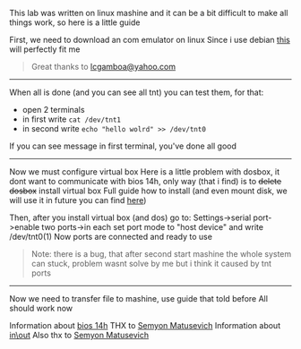 This lab was written on linux mashine and it can be a bit difficult to make all things work, so here is a little guide

First, we need to download an com emulator on linux
Since i use debian [this](https://github.com/freemed/tty0tty) will perfectly fit me

> Great thanks to lcgamboa@yahoo.com

---

When all is done (and you can see all tnt) you can test them, for that:
  * open 2 terminals
  * in first write `cat /dev/tnt1`
  * in second write `echo "hello wolrd" >> /dev/tnt0`

If you can see message in first terminal, you've done all good

---

Now we must configure virtual box
Here is a little problem with dosbox, it dont want to communicate with bios 14h, only way (that i find) is to ~~delete dosbox~~ install virtual box
Full guide how to install (and even mount disk, we will use it in future you can find [here](https://www.makeuseof.com/tag/run-ms-dos-games-apps-linux/))

Then, after you install virtual box (and dos) go to:
Settings->serial port->enable two ports->in each set port mode to "host device" and write /dev/tnt0(1)
Now ports are connected and ready to use

> Note: there is a bug, that after second start mashine the whole system can stuck, problem wasnt solve by me but i think it caused by tnt ports

---

Now we need to transfer file to mashine, use guide that told before
All should work now


Information about [bios 14h](www.codenet.ru/progr/dos/int_0013.php) THX to [Semyon Matusevich](https://github.com/Xotab413)
Information about [in\out](https://sysprog.ru/post/komandy-in-i-out) Also thx to [Semyon Matusevich](https://github.com/Xotab413)
